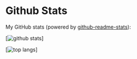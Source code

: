 # Github Stats

My GitHub stats (powered by [github-readme-stats](https://github.com/anuraghazra/github-readme-stats)):

[![github stats](https://github-readme-stats.vercel.app/api?username=arghajit47&show_icons=true&hide_title=true&hide_border=true)]

[![top langs](https://github-readme-stats.vercel.app/api/top-langs/?username=arghajit47&layout=compact&hide_border=true)]
